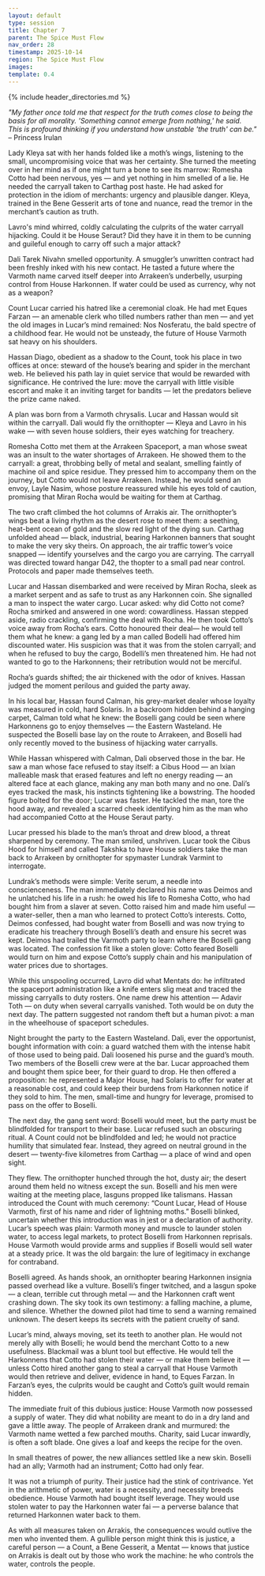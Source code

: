 ```yaml
---
layout: default
type: session
title: Chapter 7
parent: The Spice Must Flow
nav_order: 28
timestamp: 2025-10-14
region: The Spice Must Flow
images:
template: 0.4
---
```

{% include header_directories.md %}  

*"My father once told me that respect for the truth comes close to being the basis for all morality. 'Something cannot emerge from nothing,' he said. This is profound thinking if you understand how unstable 'the truth' can be."* – Princess Irulan

Lady Kleya sat with her hands folded like a moth’s wings, listening to the small, uncompromising voice that was her certainty. She turned the meeting over in her mind as if one might turn a bone to see its marrow: Romesha Cotto had been nervous, yes — and yet nothing in him smelled of a lie. He needed the carryall taken to Carthag post haste. He had asked for protection in the idiom of merchants: urgency and plausible danger. Kleya, trained in the Bene Gesserit arts of tone and nuance, read the tremor in the merchant’s caution as truth.

Lavro's mind whirred, coldly calculating the culprits of the water carryall hijacking. Could it be House Seraut? Did they have it in them to be cunning and guileful enough to carry off such a major attack?

Dali Tarek Nivahn smelled opportunity. A smuggler’s unwritten contract had been freshly inked with his new contact. He tasted a future where the Varmoth name carved itself deeper into Arrakeen’s underbelly, usurping control from House Harkonnen. If water could be used as currency, why not as a weapon?

Count Lucar carried his hatred like a ceremonial cloak. He had met Eques Farzan — an amenable clerk who tilled numbers rather than men — and yet the old images in Lucar’s mind remained: Nos Nosferatu, the bald spectre of a childhood fear. He would not be unsteady, the future of House Varmoth sat heavy on his shoulders.

Hassan Diago, obedient as a shadow to the Count, took his place in two offices at once: steward of the house’s bearing and spider in the merchant web. He believed his path lay in quiet service that would be rewarded with significance. He contrived the lure: move the carryall with little visible escort and make it an inviting target for bandits — let the predators believe the prize came naked. 

A plan was born from a Varmoth chrysalis. Lucar and Hassan would sit within the carryall. Dali would fly the ornithopter — Kleya and Lavro in his wake — with seven house soldiers, their eyes watching for treachery.

Romesha Cotto met them at the Arrakeen Spaceport, a man whose sweat was an insult to the water shortages of Arrakeen. He showed them to the carryall: a great, throbbing belly of metal and sealant, smelling faintly of machine oil and spice residue. They pressed him to accompany them on the journey, but Cotto would not leave Arrakeen. Instead, he would send an envoy, Layle Nasim, whose posture reassured while his eyes told of caution, promising that Miran Rocha would be waiting for them at Carthag.

The two craft climbed the hot columns of Arrakis air. The ornithopter’s wings beat a living rhythm as the desert rose to meet them: a seething, heat-bent ocean of gold and the slow red light of the dying sun. Carthag unfolded ahead — black, industrial, bearing Harkonnen banners that sought to make the very sky theirs. On approach, the air traffic tower’s voice snapped — identify yourselves and the cargo you are carrying. The carryall was directed toward hangar D42, the thopter to a small pad near control. Protocols and paper made themselves teeth.

Lucar and Hassan disembarked and were received by Miran Rocha, sleek as a market serpent and as safe to trust as any Harkonnen coin. She signalled a man to inspect the water cargo. Lucar asked: why did Cotto not come? Rocha smirked and answered in one word: cowardliness. Hassan stepped aside, radio crackling, confirming the deal with Rocha. He then took Cotto’s voice away from Rocha’s ears. Cotto honoured their deal— he would tell them what he knew: a gang led by a man called Bodelli had offered him discounted water. His suspicion was that it was from the stolen carryall; and when he refused to buy the cargo, Bodelli’s men threatened him. He had not wanted to go to the Harkonnens; their retribution would not be merciful. 

Rocha’s guards shifted; the air thickened with the odor of knives. Hassan judged the moment perilous and guided the party away.

In his local bar, Hassan found Calman, his grey-market dealer whose loyalty was measured in cold, hard Solaris. In a backroom hidden behind a hanging carpet, Calman told what he knew: the Boselli gang could be seen where Harkonnens go to enjoy themselves — the Eastern Wasteland. He suspected the Boselli base lay on the route to Arrakeen, and Boselli had only recently moved to the business of hijacking water carryalls.

While Hassan whispered with Calman, Dali observed those in the bar. He saw a man whose face refused to stay itself: a Cibus Hood — an Ixian malleable mask that erased features and left no energy reading — an altered face at each glance, making any man both many and no one. Dali’s eyes tracked the mask, his instincts tightening like a bowstring. The hooded figure bolted for the door; Lucar was faster. He tackled the man, tore the hood away, and revealed a scarred cheek identifying him as the man who had accompanied Cotto at the House Seraut party.

Lucar pressed his blade to the man’s throat and drew blood, a threat sharpened by ceremony. The man smiled, unshriven. Lucar took the Cibus Hood for himself and called Takshka to have House soldiers take the man back to Arrakeen by ornithopter for spymaster Lundrak Varmint to interrogate.

Lundrak’s methods were simple: Verite serum, a needle into conscienceness. The man immediately declared his name was Deimos and he unlatched his life in a rush: he owed his life to Romesha Cotto, who had bought him from a slaver at seven. Cotto raised him and made him useful — a water-seller, then a man who learned to protect Cotto’s interests. Cotto, Deimos confessed, had bought water from Boselli and was now trying to eradicate his treachery through Boselli’s death and ensure his secret was kept. Deimos had trailed the Varmoth party to learn where the Boselli gang was located. The confession fit like a stolen glove: Cotto feared Boselli would turn on him and expose Cotto’s supply chain and his manipulation of water prices due to shortages.

While this unspooling occurred, Lavro did what Mentats do: he infiltrated the spaceport administration like a knife enters slig meat and traced the missing carryalls to duty rosters. One name drew his attention — Adavir Toth — on duty when several carryalls vanished. Toth would be on duty the next day. The pattern suggested not random theft but a human pivot: a man in the wheelhouse of spaceport schedules.

Night brought the party to the Eastern Wasteland. Dali, ever the opportunist, bought information with coin: a guard watched them with the intense habit of those used to being paid. Dali loosened his purse and the guard’s mouth. Two members of the Boselli crew were at the bar. Lucar approached them and bought them spice beer, for their guard to drop. He then offered a proposition: he represented a Major House, had Solaris to offer for water at a reasonable cost, and could keep their burdens from Harkonnen notice if they sold to him. The men, small-time and hungry for leverage, promised to pass on the offer to Boselli.

The next day, the gang sent word: Boselli would meet, but the party must be blindfolded for transport to their base. Lucar refused such an obscuring ritual. A Count could not be blindfolded and led; he would not practice humility that simulated fear. Instead, they agreed on neutral ground in the desert — twenty-five kilometres from Carthag — a place of wind and open sight.

They flew. The ornithopter hunched through the hot, dusty air; the desert around them held no witness except the sun. Boselli and his men were waiting at the meeting place, lasguns propped like talismans. Hassan introduced the Count with much ceremony: “Count Lucar, Head of House Varmoth, first of his name and rider of lightning moths.” Boselli blinked, uncertain whether this introduction was in jest or a declaration of authority. Lucar’s speech was plain: Varmoth money and muscle to launder stolen water, to access legal markets, to protect Boselli from Harkonnen reprisals. House Varmoth would provide arms and supplies if Boselli would sell water at a steady price. It was the old bargain: the lure of legitimacy in exchange for contraband.

Boselli agreed. As hands shook, an ornithopter bearing Harkonnen insignia passed overhead like a vulture. Boselli’s finger twitched, and a lasgun spoke — a clean, terrible cut through metal — and the Harkonnen craft went crashing down. The sky took its own testimony: a falling machine, a plume, and silence. Whether the downed pilot had time to send a warning remained unknown. The desert keeps its secrets with the patient cruelty of sand.

Lucar’s mind, always moving, set its teeth to another plan. He would not merely ally with Boselli; he would bend the merchant Cotto to a new usefulness. Blackmail was a blunt tool but effective. He would tell the Harkonnens that Cotto had stolen their water — or make them believe it — unless Cotto hired another gang to steal a carryall that House Varmoth would then retrieve and deliver, evidence in hand, to Eques Farzan. In Farzan’s eyes, the culprits would be caught and Cotto’s guilt would remain hidden. 

The immediate fruit of this dubious justice: House Varmoth now possessed a supply of water. They did what nobility are meant to do in a dry land and gave a little away. The people of Arrakeen drank and murmured: the Varmoth name wetted a few parched mouths. Charity, said Lucar inwardly, is often a soft blade. One gives a loaf and keeps the recipe for the oven.

In small theatres of power, the new alliances settled like a new skin. Boselli had an ally; Varmoth had an instrument; Cotto had only fear.

It was not a triumph of purity. Their justice had the stink of contrivance. Yet in the arithmetic of power, water is a necessity, and necessity breeds obedience. House Varmoth had bought itself leverage. They would use stolen water to pay the Harkonnen water fai — a perverse balance that returned Harkonnen water back to them. 

As with all measures taken on Arrakis, the consequences would outlive the men who invented them. A gullible person might think this is justice, a careful person — a Count, a Bene Gesserit, a Mentat — knows that justice on Arrakis is dealt out by those who work the machine: he who controls the water, controls the people.